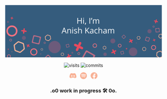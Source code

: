 <!-- <div align="center"><h1>Hi, I'm Anish Kacham 👋</h1> </div> -->
<img src="/bannerhqSmallLetter-01.png"/>
<p align="center">
 <img alt="visits" src="https://badges.pufler.dev/visits/AnishKacham/AnishKacham?style=for-the-badge&color=F8B195&labelColor=355C7D"/> <img alt="commits" src="https://badges.pufler.dev/commits/yearly/AnishKacham?style=for-the-badge&color=F8B195&labelColor=355C7D"/>
</p>
<p align="center">
  <a href="https://discord.com/channels/@me/608627565619576843"><img  src="/assets/discord.svg" height="22px"/></a> &nbsp
  <a href="https://open.spotify.com/user/3vgla5jjt2tyl9mx1quiciwio?si=-aZ8SCVxSG21Rqi-mg0g_A"><img src="/assets/spotify.svg" height="22px"/></a> &nbsp
  <a href="https://www.facebook.com/anish.kacham/"><img src="/assets/facebook.svg" height="22px"/></a> 
</p>

<div align="center"><h3>.o0 work in progress 🛠️ 0o. </h3></div>   


<!--
**AnishKacham/AnishKacham** is a ✨ _special_ ✨ repository because its `README.md` (this file) appears on your GitHub profile.

Here are some ideas to get you started:

- 🔭 I’m currently working on ...
- 🌱 I’m currently learning ...
- 👯 I’m looking to collaborate on ...
- 🤔 I’m looking for help with ...
- 💬 Ask me about ...
- 📫 How to reach me: ...
- 😄 Pronouns: ...
- ⚡ Fun fact: ...
-->
